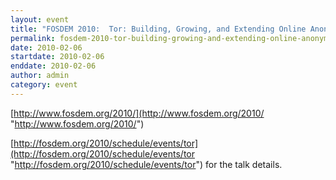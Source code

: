 ```yaml
---
layout: event
title: "FOSDEM 2010:  Tor: Building, Growing, and Extending Online Anonymity"
permalink: fosdem-2010-tor-building-growing-and-extending-online-anonymity
date: 2010-02-06
startdate: 2010-02-06
enddate: 2010-02-06
author: admin
category: event
---
```


[http://www.fosdem.org/2010/](http://www.fosdem.org/2010/ "http://www.fosdem.org/2010/")

[http://fosdem.org/2010/schedule/events/tor](http://fosdem.org/2010/schedule/events/tor "http://fosdem.org/2010/schedule/events/tor") for the talk details.


